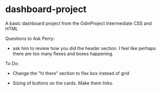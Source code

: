 # dashboard-project
A basic dashboard project from the OdinProject Intermediate CSS and HTML


Questions to Ask Perry: 

- ask him to review how you did the header section. I feel like perhaps there are too many flexes and boxes happening.



To Do: 

- Change the "hi there" section to flex box instead of grid

- Sizing of buttons on the cards. Make them links.